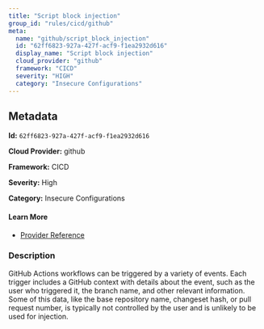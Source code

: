 ```yaml
---
title: "Script block injection"
group_id: "rules/cicd/github"
meta:
  name: "github/script_block_injection"
  id: "62ff6823-927a-427f-acf9-f1ea2932d616"
  display_name: "Script block injection"
  cloud_provider: "github"
  framework: "CICD"
  severity: "HIGH"
  category: "Insecure Configurations"
---
```

## Metadata

**Id:** `62ff6823-927a-427f-acf9-f1ea2932d616`

**Cloud Provider:** github

**Framework:** CICD

**Severity:** High

**Category:** Insecure Configurations

#### Learn More

 - [Provider Reference](https://securitylab.github.com/research/github-actions-untrusted-input/)

### Description

 GitHub Actions workflows can be triggered by a variety of events. Each trigger includes a GitHub context with details about the event, such as the user who triggered it, the branch name, and other relevant information. Some of this data, like the base repository name, changeset hash, or pull request number, is typically not controlled by the user and is unlikely to be used for injection.

